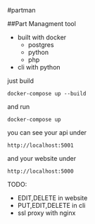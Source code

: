#partman

##Part Managment tool

* built with docker
    * postgres
    * python
    * php
* cli with python


just build
    
    docker-compose up --build
    
and run
    
    docker-compose up
    
you can see your api under
    
    http://localhost:5001
    
and your website under
    
    http://localhost:5000
    
    
TODO:

* EDIT,DELETE in website
* PUT,EDIT,DELETE in cli 
* ssl proxy with nginx
